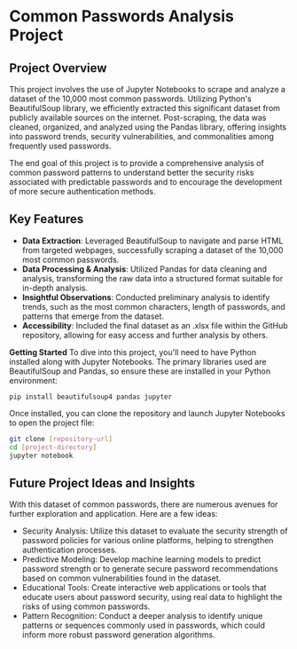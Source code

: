# Common Passwords Analysis Project
## Project Overview

This project involves the use of Jupyter Notebooks to scrape and analyze a dataset of the 10,000 most common passwords. Utilizing Python's BeautifulSoup library, we efficiently extracted this significant dataset from publicly available sources on the internet. Post-scraping, the data was cleaned, organized, and analyzed using the Pandas library, offering insights into password trends, security vulnerabilities, and commonalities among frequently used passwords.

The end goal of this project is to provide a comprehensive analysis of common password patterns to understand better the security risks associated with predictable passwords and to encourage the development of more secure authentication methods.

## Key Features
- **Data Extraction**: Leveraged BeautifulSoup to navigate and parse HTML from targeted webpages, successfully scraping a dataset of the 10,000 most common passwords.
- **Data Processing & Analysis**: Utilized Pandas for data cleaning and analysis, transforming the raw data into a structured format suitable for in-depth analysis.
- **Insightful Observations**: Conducted preliminary analysis to identify trends, such as the most common characters, length of passwords, and patterns that emerge from the dataset.
- **Accessibility**: Included the final dataset as an .xlsx file within the GitHub repository, allowing for easy access and further analysis by others.

**Getting Started**
To dive into this project, you'll need to have Python installed along with Jupyter Notebooks. The primary libraries used are BeautifulSoup and Pandas, so ensure these are installed in your Python environment:

```
pip install beautifulsoup4 pandas jupyter
```
Once installed, you can clone the repository and launch Jupyter Notebooks to open the project file:

```bash
git clone [repository-url]
cd [project-directory]
jupyter notebook
```
## Future Project Ideas and Insights
With this dataset of common passwords, there are numerous avenues for further exploration and application. Here are a few ideas:
- Security Analysis: Utilize this dataset to evaluate the security strength of password policies for various online platforms, helping to strengthen authentication processes.
- Predictive Modeling: Develop machine learning models to predict password strength or to generate secure password recommendations based on common vulnerabilities found in the dataset.
- Educational Tools: Create interactive web applications or tools that educate users about password security, using real data to highlight the risks of using common passwords.
- Pattern Recognition: Conduct a deeper analysis to identify unique patterns or sequences commonly used in passwords, which could inform more robust password generation algorithms.
